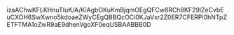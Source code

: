 izaAChwKFLKHnuTIuK/A/KiAgbOKuKmBjqmOEgQFCw8RCh8KF29lZeCvbEuCXOH6SwXwno5kdoaeZWyCEgQBBQcOCi0KJaVxr2Z0ER7CFERPi0hNTpZETFTMA1oZwR9aE9dhenVgoXF0eqUSBAABBB0D
